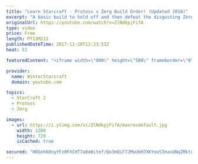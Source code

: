 ```yaml
---
title: "Learn Starcraft - Protoss v Zerg Build Order! (Updated 2018)"
excerpt: "A basic build to hold off and then defeat the disgusting Zerg! Meant for lower level players who have little direction, not for high level players looking for the dankest meta :) -- Watch live at https://www.twitch.tv/wintergaming"
originalUrl: https://youtube.com/watch?v=ZlNdkpjFifA
type: video
price: Free
length: PT13M21S
publishedDateTime: 2017-11-20T12:23:53Z
heat: 51

featuredContent: "<iframe width=\"800\" height=\"500\" frameborder=\"0\" src=\"https://www.youtube.com/embed/ZlNdkpjFifA\" allow=\"accelerometer; autoplay; encrypted-media; gyroscope; picture-in-picture\" allowfullscreen></iframe>"

provider:
  name: WinterStarcraft
  domain: youtube.com

topics:
  - StarCraft 2
  - Protoss
  - Zerg

images:
  - url: https://i.ytimg.com/vi/ZlNdkpjFifA/maxresdefault.jpg
    width: 1280
    height: 720
    isCached: true

secured: "H8Snh6XnyYFz0FXCHT7a0eWitef/Qo3mQiF7JMuUkH7XKYooSImasUNqZMktgXHm6gXuf20JIrbOXs1eA7lxwfBYvtqwEU6V+9q2qITSf1bM21Pda+wg/1mupdjvFTaZO7DAY/voNzCgwdNl8VRq0s+fNjEfYcKETTAGXe9Hw79R700/pHNgC1SU2C/4cKsFJhIQCNv0+pkNT3u4L2bw7KjawJ1c5TPWuNGLGmZ5XpB5RLhfzvdTslV2qpnjDxCnQar8HZi4FPsE8QIV7rVxu6mYZyixRzen0nU7CeKPahDsKu1BifHv9jDzPmZeii7IcOgb3yw/gp2rQ67k8iXJAl9tCSjgXoYfRSJmZVMK8PF+pQ5YOUvvUS9Hq5yQxedyP79lzpfLzts+qE/j12hWk6ICdkxXleKL60AciKf+8yk=;iWXPgDzMkCIR7NJN89bylg=="
---
```


